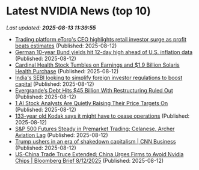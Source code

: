 # Latest NVIDIA News (top 10)
_Last updated: **2025-08-13 11:39:55**_

- [Trading platform eToro's CEO highlights retail investor surge as profit beats estimates](https://www.channelnewsasia.com/business/trading-platform-etoros-ceo-highlights-retail-investor-surge-profit-beats-estimates-5290641) (Published: 2025-08-12)
- [German 10-year Bund yields hit 12-day high ahead of U.S. inflation data](https://biztoc.com/x/2bba171aacfbe3fd) (Published: 2025-08-12)
- [Cardinal Health Stock Tumbles on Earnings and $1.9 Billion Solaris Health Purchase](https://biztoc.com/x/e85cfadab71e2b2a) (Published: 2025-08-12)
- [India's SEBI looking to simplify foreign investor regulations to boost capital](https://biztoc.com/x/a79cf69e069fe587) (Published: 2025-08-12)
- [Evergrande’s Debt Hits $45 Billion With Restructuring Ruled Out](https://biztoc.com/x/4da2771347713c9c) (Published: 2025-08-12)
- [1 AI Stock Analysts Are Quietly Raising Their Price Targets On](https://biztoc.com/x/2acb1f1a2cae8e1d) (Published: 2025-08-12)
- [133-year old Kodak says it might have to cease operations](https://biztoc.com/x/610b7caba5ac98c9) (Published: 2025-08-12)
- [S&P 500 Futures Steady in Premarket Trading; Celanese, Archer Aviation Lag](https://biztoc.com/x/64331b7339c1abc3) (Published: 2025-08-12)
- [Trump ushers in an era of shakedown capitalism | CNN Business](https://www.cnn.com/2025/08/12/business/nightcap-trump-trade-capitalism) (Published: 2025-08-12)
- [US-China Trade Truce Extended; China Urges Firms to Avoid Nvidia Chips | Bloomberg Brief 8/12/2025](https://biztoc.com/x/7e7f3309be36d6d5) (Published: 2025-08-12)
